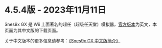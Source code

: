 # 4.5.4版 - 2023年11月11日

Snes9x GX 是 Wii 上面著名的超任（超级任天堂）模拟器，[官方版本](http://wiibrew.org/wiki/FCE_Ultra_GX)为英文，本页面为其中文版的下载页面。

关于中文版本的更多信息请参考：[《Snes9x GX 中文版简介》](https://github.com/duxiuxing/snes9xgx-cn/blob/master/docs/README.md)
